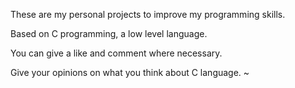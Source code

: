 These are my personal projects to improve my programming skills.
  
Based on C programming, a low level language.

You can give a like and comment where necessary.

Give your opinions on what you think about C language.
~     
